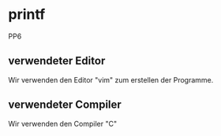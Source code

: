 # printf
PP6

## verwendeter Editor
Wir verwenden den Editor "vim" zum erstellen der Programme.

## verwendeter Compiler
Wir verwenden den Compiler "C"
